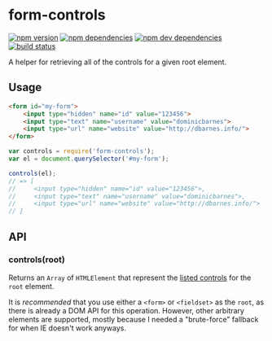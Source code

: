 # form-controls

[![npm version](https://img.shields.io/npm/v/form-controls.svg)](https://www.npmjs.com/package/form-controls)
[![npm dependencies](https://img.shields.io/david/dominicbarnes/form-controls.svg)](https://david-dm.org/dominicbarnes/form-controls)
[![npm dev dependencies](https://img.shields.io/david/dev/dominicbarnes/form-controls.svg)](https://david-dm.org/dominicbarnes/form-controls#info=devDependencies)
[![build status](https://img.shields.io/travis/dominicbarnes/form-controls.svg)](https://travis-ci.org/dominicbarnes/form-controls)

A helper for retrieving all of the controls for a given root element.

## Usage

```html
<form id="my-form">
    <input type="hidden" name="id" value="123456">
    <input type="text" name="username" value="dominicbarnes">
    <input type="url" name="website" value="http://dbarnes.info/">
</form>
```

```js
var controls = require('form-controls');
var el = document.querySelector('#my-form');

controls(el);
// => [
//     <input type="hidden" name="id" value="123456">,
//     <input type="text" name="username" value="dominicbarnes">,
//     <input type="url" name="website" value="http://dbarnes.info/">
// ]
```


## API

### controls(root)

Returns an `Array` of `HTMLElement` that represent the
[listed controls](http://www.w3.org/TR/html5/forms.html#category-listed)
for the `root` element.

It is *recommended* that you use either a `<form>` or `<fieldset>` as the `root`,
as there is already a DOM API for this operation. However, other arbitrary elements
are supported, mostly because I needed a "brute-force" fallback for when IE doesn't
work anyways.
